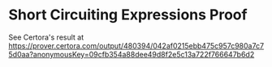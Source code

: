 # Short Circuiting Expressions Proof

See Certora's result at https://prover.certora.com/output/480394/042af0215ebb475c957c980a7c75d0aa?anonymousKey=09cfb354a88dee49d8f2e5c13a722f766647b6d2